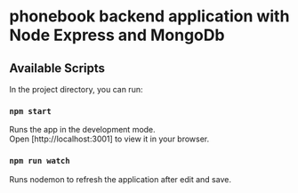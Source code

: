 # phonebook backend application with Node Express and MongoDb

## Available Scripts

In the project directory, you can run:

### `npm start`

Runs the app in the development mode.\
Open [http://localhost:3001] to view it in your browser.

### `npm run watch`

Runs nodemon to refresh the application after edit and save.
